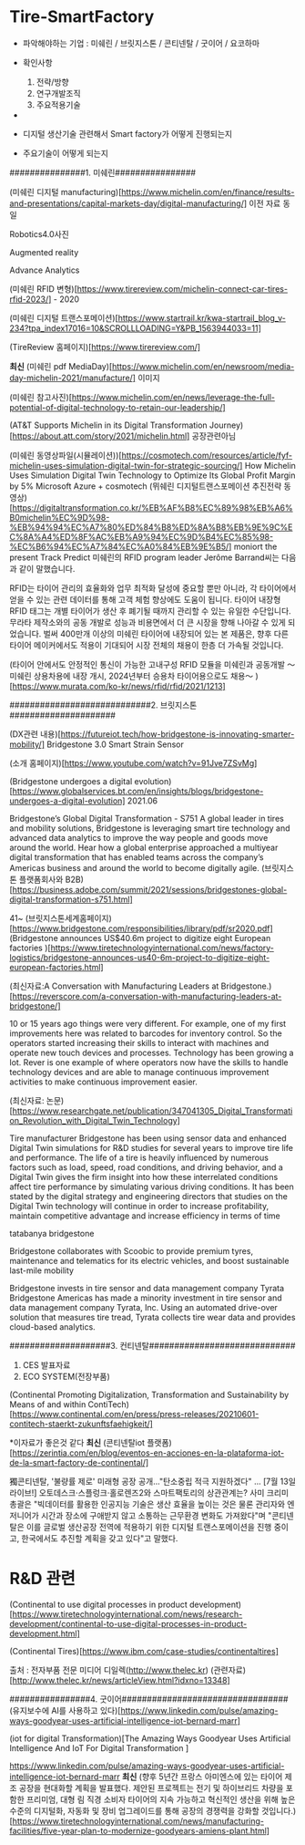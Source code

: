 # Tire-SmartFactory


- 파악해야하는 기업 : 미쉐린 / 브릿지스톤 / 콘티넨탈 / 굿이어 / 요코하마 


- 확인사항
  1. 전략/방향
  2. 연구개발조직
  3. 주요적용기술 


- 
- 디지털 생산기술 관련해서 Smart factory가 어떻게 진행되는지
- 주요기술이 어떻게 되는지


###############1. 미쉐린################


(미쉐린 디지털 manufacturing)[https://www.michelin.com/en/finance/results-and-presentations/capital-markets-day/digital-manufacturing/] 이전 자료 동일


Robotics4.0사진

Augmented reality

Advance Analytics

(미쉐린 RFID 변형)[https://www.tirereview.com/michelin-connect-car-tires-rfid-2023/]  - 2020

(미쉐린 디지털 트랜스포메이션)[https://www.startrail.kr/kwa-startrail_blog_v-234?tpa_index17016=10&SCROLLLOADING=Y&PB_1563944033=11]

(TireReview 홈페이지)[https://www.tirereview.com/]

**최신**
(미쉐린 pdf MediaDay)[https://www.michelin.com/en/newsroom/media-day-michelin-2021/manufacture/] 이미지

(미쉐린 참고사진)[https://www.michelin.com/en/news/leverage-the-full-potential-of-digital-technology-to-retain-our-leadership/]

(AT&T Supports Michelin in its Digital Transformation Journey)[https://about.att.com/story/2021/michelin.html] 공장관련아님

(미쉐린 동영상파일(시뮬레이션))[https://cosmotech.com/resources/article/fyf-michelin-uses-simulation-digital-twin-for-strategic-sourcing/]
How Michelin Uses Simulation Digital Twin Technology to Optimize Its Global Profit Margin by 5%
Microsoft Azure + cosmotech
(뮈쉐린 디지털트랜스포메이션 추진전략 동영상)[https://digitaltransformation.co.kr/%EB%AF%B8%EC%89%98%EB%A6%B0michelin%EC%9D%98-%EB%94%94%EC%A7%80%ED%84%B8%ED%8A%B8%EB%9E%9C%EC%8A%A4%ED%8F%AC%EB%A9%94%EC%9D%B4%EC%85%98-%EC%B6%94%EC%A7%84%EC%A0%84%EB%9E%B5/]
moniort the present Track Predict
미쉐린의 RFID program leader Jerôme Barrand씨는 다음과 같이 말했습니다.

RFID는 타이어 관리의 효율화와 업무 최적화 달성에 중요할 뿐만 아니라, 각 타이어에서 얻을 수 있는 관련 데이터를 통해 고객 체험 향상에도 도움이 됩니다. 타이어 내장형 RFID 태그는 개별 타이어가 생산 후 폐기될 때까지 관리할 수 있는 유일한 수단입니다. 무라타 제작소와의 공동 개발로 성능과 비용면에서 더 큰 시장을 향해 나아갈 수 있게 되었습니다. 벌써 400만개 이상의 미쉐린 타이어에 내장되어 있는 본 제품은, 향후 다른 타이어 메이커에서도 적용이 기대되어 시장 전체의 채용이 한층 더 가속될 것입니다.

(타이어 안에서도 안정적인 통신이 가능한 고내구성 RFID 모듈을 미쉐린과 공동개발 ～미쉐린 상용차용에 내장 개시, 2024년부터 승용차 타이어용으로도 채용～
)[https://www.murata.com/ko-kr/news/rfid/rfid/2021/1213]

############################2. 브릿지스톤#####################

(DX관련 내용)[https://futureiot.tech/how-bridgestone-is-innovating-smarter-mobility/] Bridgestone 3.0   Smart Strain Sensor


(소개 홈페이지)[https://www.youtube.com/watch?v=91Jve7ZSvMg]


(Bridgestone undergoes a digital evolution)[https://www.globalservices.bt.com/en/insights/blogs/bridgestone-undergoes-a-digital-evolution] 2021.06

Bridgestone’s Global Digital Transformation - S751
A global leader in tires and mobility solutions, Bridgestone is leveraging smart tire technology and advanced data analytics to improve the way people and goods move around the world. Hear how a global enterprise approached a multiyear digital transformation that has enabled teams across the company’s Americas business and around the world to become digitally agile.
(브릿지스톤 플랫폼회사와 B2B)[https://business.adobe.com/summit/2021/sessions/bridgestones-global-digital-transformation-s751.html]

41~
(브릿지스톤세계홈페이지)[https://www.bridgestone.com/responsibilities/library/pdf/sr2020.pdf]
(Bridgestone announces US$40.6m project to digitize eight European factories
)[https://www.tiretechnologyinternational.com/news/factory-logistics/bridgestone-announces-us40-6m-project-to-digitize-eight-european-factories.html]

(최신자료:A Conversation with Manufacturing Leaders at Bridgestone.)[https://reverscore.com/a-conversation-with-manufacturing-leaders-at-bridgestone/]

10 or 15 years ago things were very different. For example, one of my first improvements here was related to barcodes for inventory control. So the operators started increasing their skills to interact with machines and operate new touch devices and processes. Technology has been growing a lot. Rever is one example of where operators now have the skills to handle technology devices and are able to manage continuous improvement activities to make continuous improvement easier.

(최신자료: 논문)[https://www.researchgate.net/publication/347041305_Digital_Transformation_Revolution_with_Digital_Twin_Technology]

Tire manufacturer Bridgestone has been using sensor data and enhanced Digital Twin simulations for R&D studies for several years to improve tire life and performance. The life of a tire is heavily influenced by numerous factors such as load, speed, road  conditions, and  driving behavior,  and  a Digital Twin  gives  the  firm  insight  into  how  these  interrelated conditions  affect  tire  performance  by  simulating  various driving conditions. It  has been  stated by  the  digital  strategy and  engineering  directors  that  studies  on  the  Digital  Twin technology  will  continue  in  order  to  increase  profitability, maintain  competitive  advantage  and  increase  efficiency  in terms of time



tatabanya bridgestone

Bridgestone collaborates with Scoobic to provide premium tyres, maintenance and telematics for its electric vehicles, and boost sustainable last-mile mobility


Bridgestone invests in tire sensor and data management company Tyrata
Bridgestone Americas has made a minority investment in tire sensor and data management company Tyrata, Inc. Using an automated drive-over solution that measures tire tread, Tyrata collects tire wear data and provides cloud-based analytics.


####################3. 컨티넨탈#############################

1. CES  발표자료
2.  ECO SYSTEM(전장부품)


(Continental Promoting Digitalization, Transformation and Sustainability by Means of and within ContiTech)[https://www.continental.com/en/press/press-releases/20210601-contitech-staerkt-zukunftsfaehigkeit/]


*이자료가 좋은것 같다 
**최신**
(콘티넨탈iot 플랫폼)[https://zerintia.com/en/blog/eventos-en-acciones-en-la-plataforma-iot-de-la-smart-factory-de-continental/]

 獨콘티넨탈, '불량률 제로' 미래형 공장 공개..."탄소중립 적극 지원하겠다" ... [7월 13일 라이브!] 오토데스크‧스플렁크‧홀로렌즈2와 스마트팩토리의 상관관계는?
사미 크리미 총괄은 "빅데이터를 활용한 인공지능 기술은 생산 효율을 높이는 것은 물론 관리자와 엔저니어가 시간과 장소에 구애받지 않고 소통하는 근무환경 변화도 가져왔다"며 "콘티넨탈은 이를 글로벌 생산공장 전역에 적용하기 위한 디지털 트랜스포메이션을 진행 중이고, 한국에서도 추진할 계획을 갖고 있다"고 말했다. 

# R&D 관련
(Continental to use digital processes in product development)[https://www.tiretechnologyinternational.com/news/research-development/continental-to-use-digital-processes-in-product-development.html]


(Continental Tires)[https://www.ibm.com/case-studies/continentaltires]

출처 : 전자부품 전문 미디어 디일렉(http://www.thelec.kr)
(관련자료)[http://www.thelec.kr/news/articleView.html?idxno=13348]


################4. 굿이어#################################
(유지보수에 AI를 사용하고 있다)[https://www.linkedin.com/pulse/amazing-ways-goodyear-uses-artificial-intelligence-iot-bernard-marr]

(iot for digital Transformation)[The Amazing Ways Goodyear Uses Artificial Intelligence And IoT For Digital Transformation
]


https://www.linkedin.com/pulse/amazing-ways-goodyear-uses-artificial-intelligence-iot-bernard-marr
**최신**
(향후 5년간 프랑스 아미엔스에 있는 타이어 제조 공장을 현대화할 계획을 발표했다. 제안된 프로젝트는 전기 및 하이브리드 차량을 포함한 프리미엄, 대형 림 직경 소비자 타이어의 지속 가능하고 혁신적인 생산을 위해 높은 수준의 디지털화, 자동화 및 장비 업그레이드를 통해 공장의 경쟁력을 강화할 것입니다.)[https://www.tiretechnologyinternational.com/news/manufacturing-facilities/five-year-plan-to-modernize-goodyears-amiens-plant.html]

